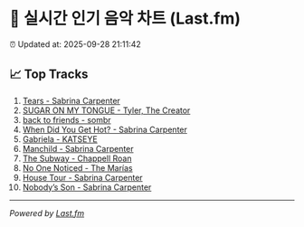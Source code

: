 # 🎵 실시간 인기 음악 차트 (Last.fm)

⏰ Updated at: 2025-09-28 21:11:42

## 📈 Top Tracks

1. [Tears - Sabrina Carpenter](https://www.last.fm/music/Sabrina+Carpenter/_/Tears)
2. [SUGAR ON MY TONGUE - Tyler, The Creator](https://www.last.fm/music/Tyler,+The+Creator/_/SUGAR+ON+MY+TONGUE)
3. [back to friends - sombr](https://www.last.fm/music/sombr/_/back+to+friends)
4. [When Did You Get Hot? - Sabrina Carpenter](https://www.last.fm/music/Sabrina+Carpenter/_/When+Did+You+Get+Hot%3F)
5. [Gabriela - KATSEYE](https://www.last.fm/music/KATSEYE/_/Gabriela)
6. [Manchild - Sabrina Carpenter](https://www.last.fm/music/Sabrina+Carpenter/_/Manchild)
7. [The Subway - Chappell Roan](https://www.last.fm/music/Chappell+Roan/_/The+Subway)
8. [No One Noticed - The Marías](https://www.last.fm/music/The+Mar%C3%ADas/_/No+One+Noticed)
9. [House Tour - Sabrina Carpenter](https://www.last.fm/music/Sabrina+Carpenter/_/House+Tour)
10. [Nobody’s Son - Sabrina Carpenter](https://www.last.fm/music/Sabrina+Carpenter/_/Nobody%E2%80%99s+Son)

---
*Powered by [Last.fm](https://www.last.fm)*
